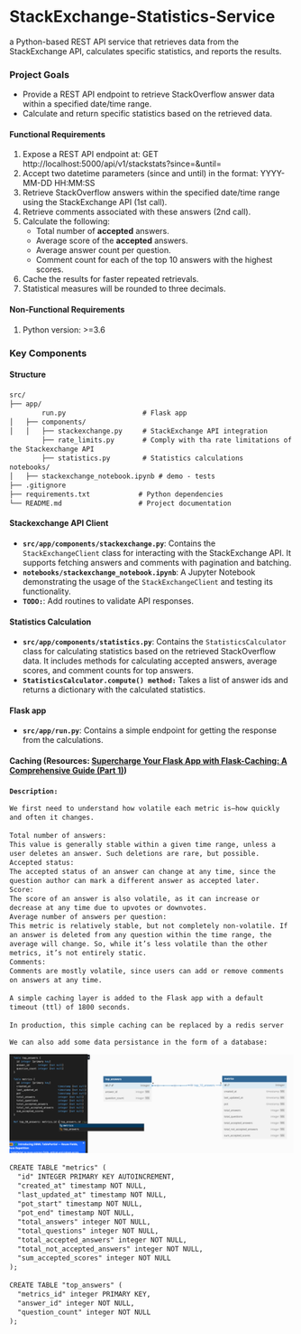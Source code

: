 # StackExchange-Statistics-Service
a Python-based REST API service that retrieves data from the StackExchange API, calculates specific statistics, and reports the results.

### Project Goals
 - Provide a REST API endpoint to retrieve StackOverflow answer data within a specified date/time range.
 - Calculate and return specific statistics based on the retrieved data.

 #### Functional Requirements 
 1. Expose a REST API endpoint at:
GET http://localhost:5000/api/v1/stackstats?since=<datetime>&until=<datetime>
 2. Accept two datetime parameters (since and until) in the format:
YYYY-MM-DD HH:MM:SS
 3. Retrieve StackOverflow answers within the specified date/time range using the StackExchange API (1st call).
 4. Retrieve comments associated with these answers (2nd call).
 5. Calculate the following:
    * Total number of **accepted** answers.
    * Average score of the **accepted** answers.
    * Average answer count per question.
    * Comment count for each of the top 10 answers with the highest scores.
 6. Cache the results for faster repeated retrievals.
 7. Statistical measures will be rounded to three decimals. 
 
  #### Non-Functional Requirements 
  1. Python version: >=3.6

### Key Components

#### Structure
```aiignore
src/
├── app/
        run.py                   # Flask app
│   ├── components/
│   │   ├── stackexchange.py     # StackExchange API integration
        ├── rate_limits.py       # Comply with tha rate limitations of the Stackexchange API
        ├── statistics.py        # Statistics calculations
notebooks/
│   ├── stackexchange_notebook.ipynb # demo - tests
├── .gitignore
├── requirements.txt            # Python dependencies
└── README.md                   # Project documentation
```

#### Stackexchange API Client
- **`src/app/components/stackexchange.py`**: Contains the `StackExchangeClient` class for interacting with the StackExchange API. It supports fetching answers and comments with pagination and batching.
- **`notebooks/stackexchange_notebook.ipynb`**: A Jupyter Notebook demonstrating the usage of the `StackExchangeClient` and testing its functionality.
- **`TODO:`**: Add routines to validate API responses. 

#### Statistics Calculation
- **`src/app/components/statistics.py`**: Contains the `StatisticsCalculator` class for calculating statistics based on the retrieved StackOverflow data. It includes methods for calculating accepted answers, average scores, and comment counts for top answers.
- **`StatisticsCalculator.compute() method:`** Takes a list of answer ids and returns a dictionary with the calculated statistics.

#### Flask app
- **`src/app/run.py`**: Contains a simple endpoint for getting the response from the calculations.

#### Caching (Resources: [Supercharge Your Flask App with Flask-Caching: A Comprehensive Guide (Part 1)](https://medium.com/@jessicaovabor/supercharge-your-flask-app-with-flask-caching-a-comprehensive-guide-part-1-754d13570449))

**`Description:`**
```aiignore
We first need to understand how volatile each metric is—how quickly and often it changes.

Total number of answers:
This value is generally stable within a given time range, unless a user deletes an answer. Such deletions are rare, but possible.
Accepted status:
The accepted status of an answer can change at any time, since the question author can mark a different answer as accepted later.
Score:
The score of an answer is also volatile, as it can increase or decrease at any time due to upvotes or downvotes.
Average number of answers per question:
This metric is relatively stable, but not completely non-volatile. If an answer is deleted from any question within the time range, the average will change. So, while it’s less volatile than the other metrics, it’s not entirely static.
Comments:
Comments are mostly volatile, since users can add or remove comments on answers at any time.

A simple caching layer is added to the Flask app with a default timeout (ttl) of 1800 seconds.

In production, this simple caching can be replaced by a redis server 
```

```aiignore
We can also add some data persistance in the form of a database:
```
![diagram](./img/simple_diagram.png)

```tsql
CREATE TABLE "metrics" (
  "id" INTEGER PRIMARY KEY AUTOINCREMENT,
  "created_at" timestamp NOT NULL,
  "last_updated_at" timestamp NOT NULL,
  "pot_start" timestamp NOT NULL,
  "pot_end" timestamp NOT NULL,
  "total_answers" integer NOT NULL,
  "total_questions" integer NOT NULL,
  "total_accepted_answers" integer NOT NULL,
  "total_not_accepted_answers" integer NOT NULL,
  "sum_accepted_scores" integer NOT NULL
);

CREATE TABLE "top_answers" (
  "metrics_id" integer PRIMARY KEY,
  "answer_id" integer NOT NULL,
  "question_count" integer NOT NULL
);
```